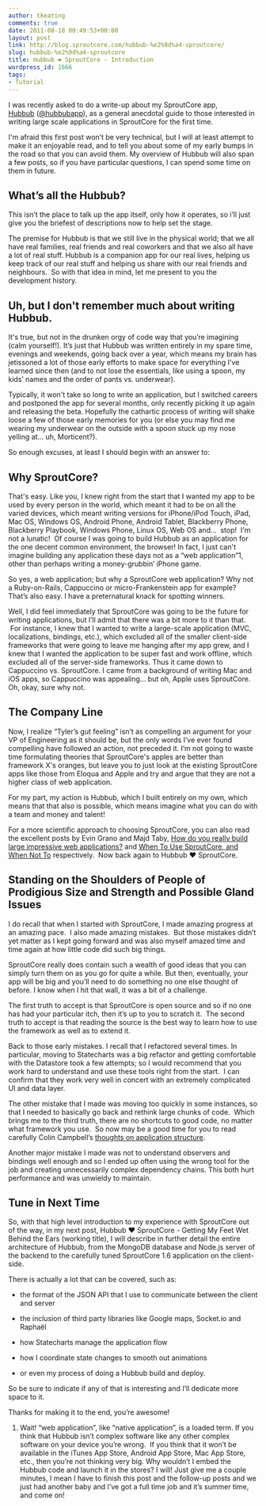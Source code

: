 ```yaml
---
author: tkeating
comments: true
date: 2011-08-18 00:49:53+00:00
layout: post
link: http://blog.sproutcore.com/hubbub-%e2%9d%a4-sproutcore/
slug: hubbub-%e2%9d%a4-sproutcore
title: Hubbub ❤ SproutCore - Introduction
wordpress_id: 1666
tags:
- Tutorial
---
```


I was recently asked to do a write-up about my SproutCore app, [Hubbub](https://hubbubapp.com) ([@hubbubapp](https://twitter.com/#!/@hubbubapp)), as a general anecdotal guide to those interested in writing large scale applications in SproutCore for the first time.

I'm afraid this first post won’t be very technical, but I will at least attempt to make it an enjoyable read, and to tell you about some of my early bumps in the road so that you can avoid them. My overview of Hubbub will also span a few posts, so if you have particular questions, I can spend some time on them in future.


## What’s all the Hubbub?


This isn’t the place to talk up the app itself, only how it operates, so i’ll just give you the briefest of descriptions now to help set the stage.

The premise for Hubbub is that we still live in the physical world; that we all have real families, real friends and real coworkers and that we also all have a lot of real stuff. Hubbub is a companion app for our real lives, helping us keep track of our real stuff and helping us share with our real friends and neighbours.  So with that idea in mind, let me present to you the development history.


## Uh, but I don't remember much about writing Hubbub.


It's true, but not in the drunken orgy of code way that you’re imagining (calm yourself!). It’s just that Hubbub was written entirely in my spare time, evenings and weekends, going back over a year, which means my brain has jetissoned a lot of those early efforts to make space for everything I've learned since then (and to not lose the essentials, like using a spoon, my kids’ names and the order of pants vs. underwear).
<!-- more -->
Typically, it won't take so long to write an application, but I switched careers and postponed the app for several months, only recently picking it up again and releasing the beta. Hopefully the cathartic process of writing will shake loose a few of those early memories for you (or else you may find me wearing my underwear on the outside with a spoon stuck up my nose yelling at… uh, Morticent?).

So enough excuses, at least I should begin with an answer to:


## Why SproutCore?


That's easy. Like you, I knew right from the start that I wanted my app to be used by every person in the world, which meant it had to be on all the varied devices, which meant writing versions for iPhone/iPod Touch, iPad, Mac OS, Windows OS, Android Phone, Android Tablet, Blackberry Phone, Blackberry Playbook, Windows Phone, Linux OS, Web OS and…  stop!  I'm not a lunatic!  Of course I was going to build Hubbub as an application for the one decent common environment, the browser! In fact, I just can't imagine building any application these days not as a “web application”1, other than perhaps writing a money-grubbin’ iPhone game.

So yes, a web application; but why a SproutCore web application? Why not a Ruby-on-Rails, Cappuccino or micro-Frankenstein app for example? That’s also easy. I have a preternatural knack for spotting winners.

Well, I did feel immediately that SproutCore was going to be the future for writing applications, but I’ll admit that there was a bit more to it than that.  For instance, I knew that I wanted to write a large-scale application (MVC, localizations, bindings, etc.), which excluded all of the smaller client-side frameworks that were going to leave me hanging after my app grew, and I knew that I wanted the application to be super fast and work offline, which excluded all of the server-side frameworks. Thus it came down to Cappuccino vs. SproutCore. I came from a background of writing Mac and iOS apps, so Cappuccino was appealing… but oh, Apple uses SproutCore. Oh, okay, sure why not.


## The Company Line


Now, I realize “Tyler’s gut feeling” isn’t as compelling an argument for your VP of Engineering as it should be, but the only words I’ve ever found compelling have followed an action, not preceded it. I’m not going to waste time formulating theories that SproutCore's apples are better than framework X's oranges, but leave you to just look at the existing SproutCore apps like those from Eloqua and Apple and try and argue that they are not a higher class of web application.

For my part, my action is Hubbub, which I built entirely on my own, which means that that also is possible, which means imagine what you can do with a team and money and talent!

For a more scientific approach to choosing SproutCore, you can also read the excellent posts by Evin Grano and Majd Taby, [How do you really build large impressive web applications?](http://blog.sproutcore.com/how-do-you-really-build-large-impressive-web-applications/) and [When To Use SproutCore, and When Not To](http://blog.sproutcore.com/when-to-use-sproutcore-and-when-not-to/) respectively.  Now back again to Hubbub ❤ SproutCore.


## Standing on the Shoulders of People of Prodigious Size and Strength and Possible Gland Issues


I do recall that when I started with SproutCore, I made amazing progress at an amazing pace.  I also made amazing mistakes.  But those mistakes didn’t yet matter as I kept going forward and was also myself amazed time and time again at how little code did such big things.

SproutCore really does contain such a wealth of good ideas that you can simply turn them on as you go for quite a while. But then, eventually, your app will be big and you’ll need to do something no one else thought of before. I know when I hit that wall, it was a bit of a challenge.

The first truth to accept is that SproutCore is open source and so if no one has had your particular itch, then it’s up to you to scratch it.  The second truth to accept is that reading the source is the best way to learn how to use the framework as well as to extend it.

Back to those early mistakes. I recall that I refactored several times. In particular, moving to Statecharts was a big refactor and getting comfortable with the Datastore took a few attempts; so I would recommend that you work hard to understand and use these tools right from the start.  I can confirm that they work very well in concert with an extremely complicated UI and data layer.

The other mistake that I made was moving too quickly in some instances, so that I needed to basically go back and rethink large chunks of code.  Which brings me to the third truth, there are no shortcuts to good code, no matter what framework you use.  So now may be a good time for you to read carefully Colin Campbell’s [thoughts on application structure](http://blog.sproutcore.com/structuring-your-sproutcore-application-part-1/).

Another major mistake I made was not to understand observers and bindings well enough and so I ended up often using the wrong tool for the job and creating unnecessarily complex dependency chains. This both hurt performance and was unwieldy to maintain.


## Tune in Next Time


So, with that high level introduction to my experience with SproutCore out of the way, in my next post, Hubbub ❤ SproutCore - Getting My Feet Wet Behind the Ears (working title), I will describe in further detail the entire architecture of Hubbub, from the MongoDB database and Node.js server of the backend to the carefully tuned SproutCore 1.6 application on the client-side.

There is actually a lot that can be covered, such as:



	
  * the format of the JSON API that I use to communicate between the client and server

	
  * the inclusion of third party libraries like Google maps, Socket.io and Raphaël

	
  * how Statecharts manage the application flow

	
  * how I coordinate state changes to smooth out animations

	
  * or even my process of doing a Hubbub build and deploy.


So be sure to indicate if any of that is interesting and I’ll dedicate more space to it.

Thanks for making it to the end, you’re awesome!

	
  1. Wait! “web application”, like “native application”, is a loaded term. If you think that Hubbub isn’t complex software like any other complex software on your device you’re wrong.  If you think that it won’t be available in the iTunes App Store, Android App Store, Mac App Store, etc., then you’re not thinking very big. Why wouldn’t I embed the Hubbub code and launch it in the stores? I will! Just give me a couple minutes, I mean I have to finish this post and the follow-up posts and we just had another baby and I’ve got a full time job and it’s summer time, and come on!


